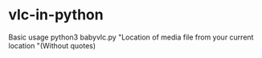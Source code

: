 # vlc-in-python

Basic usage
python3 babyvlc.py "Location of media file from your current location "(Without quotes)
